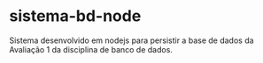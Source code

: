 # sistema-bd-node
Sistema desenvolvido em nodejs para persistir a base de dados da Avaliação 1 da disciplina de banco de dados.
